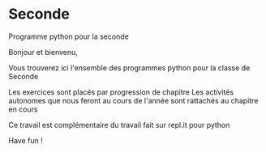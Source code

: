 # Seconde
Programme python pour la seconde

Bonjour et bienvenu,

Vous trouverez ici l'ensemble des programmes python pour la classe de Seconde

Les exercices sont placés par progression de chapitre
Les activités autonomes que nous feront au cours de l'année sont rattachés au chapitre en cours

Ce travail est complémentaire du travail fait sur repl.it pour python

Have fun !
